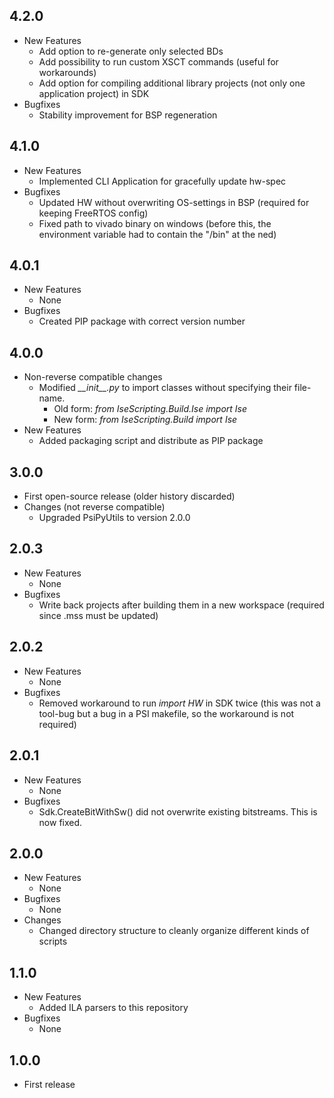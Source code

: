## 4.2.0
* New Features
  * Add option to re-generate only selected BDs
  * Add possibility to run custom XSCT commands (useful for workarounds)
  * Add option for compiling additional library projects (not only one application project) in SDK 
* Bugfixes
  * Stability improvement for BSP regeneration

## 4.1.0
* New Features
  * Implemented CLI Application for gracefully update hw-spec
* Bugfixes
  * Updated HW without overwriting OS-settings in BSP (required for keeping FreeRTOS config)
  * Fixed path to vivado binary on windows (before this, the environment variable had to contain the "/bin" at the ned)

## 4.0.1
* New Features
  * None
* Bugfixes
  * Created PIP package with correct version number

## 4.0.0
* Non-reverse compatible changes
  * Modified *\_\_init\_\_.py* to import classes without specifying their file-name.
    * Old form: *from IseScripting.Build.Ise import Ise*
    * New form: *from IseScripting.Build import Ise*
* New Features
  * Added packaging script and distribute as PIP package

## 3.0.0
* First open-source release (older history discarded)
* Changes (not reverse compatible)
  * Upgraded PsiPyUtils to version 2.0.0

## 2.0.3
* New Features
  * None
* Bugfixes
  * Write back projects after building them in a new workspace (required since .mss must be updated)

## 2.0.2
* New Features
  * None
* Bugfixes
  * Removed workaround to run *import HW* in SDK twice (this was not a tool-bug but a bug in a PSI makefile, so the workaround is not required)

## 2.0.1
* New Features
  * None
* Bugfixes
  * Sdk.CreateBitWithSw() did not overwrite existing bitstreams. This is now fixed.

## 2.0.0
* New Features
  * None
* Bugfixes
  * None
* Changes
  * Changed directory structure to cleanly organize different kinds of scripts

## 1.1.0
* New Features
  * Added ILA parsers to this repository
* Bugfixes
  * None

## 1.0.0
* First release